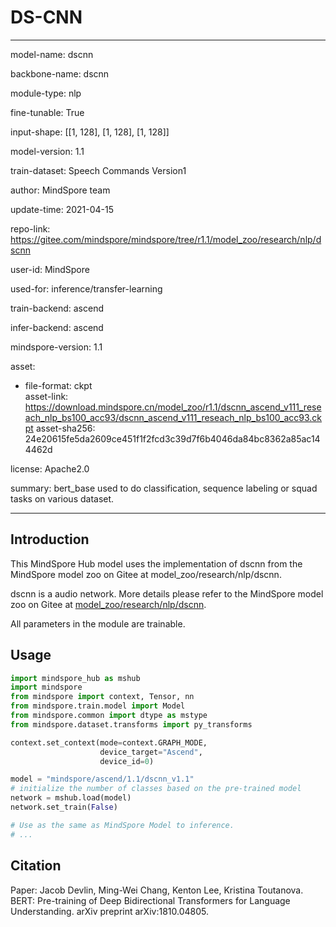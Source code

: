 # DS-CNN

---

model-name: dscnn

backbone-name: dscnn

module-type: nlp

fine-tunable: True

input-shape: [[1, 128], [1, 128], [1, 128]]

model-version: 1.1

train-dataset: Speech Commands Version1

author: MindSpore team

update-time: 2021-04-15

repo-link: <https://gitee.com/mindspore/mindspore/tree/r1.1/model_zoo/research/nlp/dscnn>

user-id: MindSpore

used-for: inference/transfer-learning

train-backend: ascend

infer-backend: ascend

mindspore-version: 1.1

asset:

  -
    file-format: ckpt  
    asset-link: <https://download.mindspore.cn/model_zoo/r1.1/dscnn_ascend_v111_reseach_nlp_bs100_acc93/dscnn_ascend_v111_reseach_nlp_bs100_acc93.ckpt>
    asset-sha256: 24e20615fe5da2609ce451f1f2fcd3c39d7f6b4046da84bc8362a85ac144462d

license: Apache2.0

summary: bert_base used to do classification, sequence labeling or squad tasks on various dataset.

---

## Introduction

This MindSpore Hub model uses the implementation of dscnn from the MindSpore model zoo on Gitee at model_zoo/research/nlp/dscnn.

dscnn is a audio network. More details please refer to the MindSpore model zoo on Gitee at [model_zoo/research/nlp/dscnn](https://gitee.com/mindspore/mindspore/blob/r1.1/model_zoo/research/nlp/dscnn/README.md).

All parameters in the module are trainable.

## Usage

```python
import mindspore_hub as mshub
import mindspore
from mindspore import context, Tensor, nn
from mindspore.train.model import Model
from mindspore.common import dtype as mstype
from mindspore.dataset.transforms import py_transforms

context.set_context(mode=context.GRAPH_MODE,
                    device_target="Ascend",
                    device_id=0)

model = "mindspore/ascend/1.1/dscnn_v1.1"
# initialize the number of classes based on the pre-trained model
network = mshub.load(model)
network.set_train(False)

# Use as the same as MindSpore Model to inference.
# ...
```

## Citation

Paper: Jacob Devlin, Ming-Wei Chang, Kenton Lee, Kristina Toutanova. BERT: Pre-training of Deep Bidirectional Transformers for Language Understanding. arXiv preprint arXiv:1810.04805.
